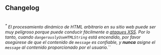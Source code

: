 ## Changelog

# #

<i><sup>*</sup> El procesamiento dinámico de HTML arbitrario en su sitio web puede ser muy peligroso porque puede conducir fácilmente a [ataques XSS](https://en.wikipedia.org/wiki/Cross-site_scripting). Por lo tanto, cuando `dangerouslyUseHTMLString` está encendido, por favor asegúrese de que el contenido de `message` es confiable, y **nunca** asigne el `message` al contenido proporcionado por el usuario.</i>``
